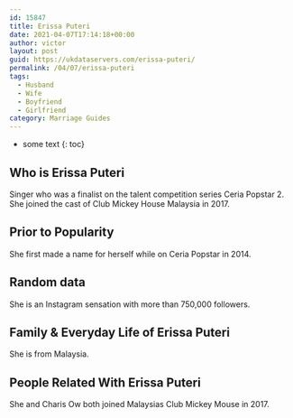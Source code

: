 ```yaml
---
id: 15847
title: Erissa Puteri
date: 2021-04-07T17:14:18+00:00
author: victor
layout: post
guid: https://ukdataservers.com/erissa-puteri/
permalink: /04/07/erissa-puteri
tags:
  - Husband
  - Wife
  - Boyfriend
  - Girlfriend
category: Marriage Guides
---
```


* some text
{: toc}


## Who is Erissa Puteri



Singer who was a finalist on the talent competition series Ceria Popstar 2. She joined the cast of Club Mickey House Malaysia in 2017.

                
                
                
## Prior to Popularity



She first made a name for herself while on Ceria Popstar in 2014.

                
                
                
## Random data



She is an Instagram sensation with more than 750,000 followers. 

                
                
                
## Family & Everyday Life of Erissa Puteri



She is from Malaysia.

                
                
                
## People Related With Erissa Puteri



She and Charis Ow both joined Malaysias Club Mickey Mouse in 2017.

                
              
            
          
          
          